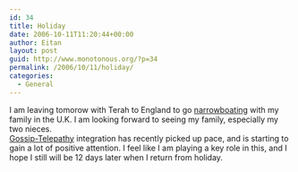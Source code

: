 ```yaml
---
id: 34
title: Holiday
date: 2006-10-11T11:20:44+00:00
author: Eitan
layout: post
guid: http://www.monotonous.org/?p=34
permalink: /2006/10/11/holiday/
categories:
  - General
---
```

I am leaving tomorow with Terah to England to go [narrowboating](http://en.wikipedia.org/wiki/Narrowboat) with my family in the U.K. I am looking forward to seeing my family, especially my two nieces.  
[Gossip-Telepathy](http://telepathy.freedesktop.org/wiki/Gossip) integration has recently picked up pace, and is starting to gain a lot of positive attention. I feel like I am playing a key role in this, and I hope I still will be 12 days later when I return from holiday.